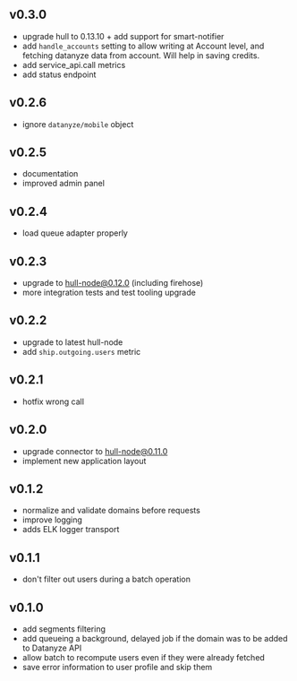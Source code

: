 ## v0.3.0

* upgrade hull to 0.13.10 + add support for smart-notifier
* add `handle_accounts` setting to allow writing at Account level, and fetching datanyze data from account. Will help in saving credits.
* add service_api.call metrics
* add status endpoint

## v0.2.6

* ignore `datanyze/mobile` object

## v0.2.5

* documentation
* improved admin panel

## v0.2.4

* load queue adapter properly

## v0.2.3

* upgrade to hull-node@0.12.0 (including firehose)
* more integration tests and test tooling upgrade

## v0.2.2

* upgrade to latest hull-node
* add `ship.outgoing.users` metric

## v0.2.1

* hotfix wrong call

## v0.2.0

* upgrade connector to hull-node@0.11.0
* implement new application layout

## v0.1.2

* normalize and validate domains before requests
* improve logging
* adds ELK logger transport

## v0.1.1

* don't filter out users during a batch operation

## v0.1.0

* add segments filtering
* add queueing a background, delayed job if the domain was to be added to Datanyze API
* allow batch to recompute users even if they were already fetched
* save error information to user profile and skip them
